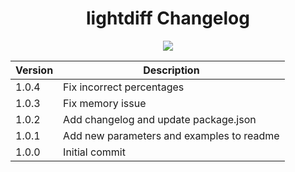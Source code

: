 <h1 align="center">lightdiff Changelog</h1>
<p align="center">
    <a href="https://www.npmjs.org/package/lightdiff" target="_blank">
        <img src="http://img.shields.io/npm/v/lightdiff.svg?style=flat">
    </a>
</p>

| Version | Description |
|---------|-------------|
| 1.0.4 | Fix incorrect percentages |
| 1.0.3 | Fix memory issue |
| 1.0.2 | Add changelog and update package.json |
| 1.0.1 | Add new parameters and examples to readme |
| 1.0.0 | Initial commit |